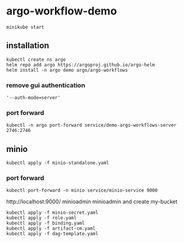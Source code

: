 # argo-workflow-demo

```
minikube start
```

## installation

```
kubectl create ns argo
helm repo add argo https://argoproj.github.io/argo-helm
helm install -n argo demo argo/argo-workflows
```
### remove gui authentication
```
'--auth-mode=server'
```

### port forward
```
kubectl -n argo port-forward service/demo-argo-workflows-server 2746:2746
```


## minio
```
kubectl apply -f minio-standalone.yaml
```
### port forward
```
kubectl port-forward -n minio service/minio-service 9000
```
http://localhost:9000/
minioadmin minioadmin
and create my-bucket

```
kubectl apply -f minio-secret.yaml
kubectl apply -f role.yaml
kubectl apply -f binding.yaml
kubectl apply -f artifact-cm.yaml
kubectl apply -f dag-template.yaml
```
